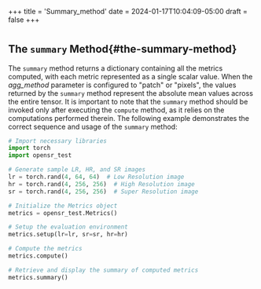 +++
title = 'Summary_method'
date = 2024-01-17T10:04:09-05:00
draft = false
+++

#

## The `summary` Method{#the-summary-method}

The `summary` method returns a dictionary containing all the metrics computed, with each metric represented as a single scalar value. When the *agg_method* parameter is configured to "patch" or "pixels", the values returned by the `summary` method represent the absolute mean values across the entire tensor. It is important to note that the `summary` method should be invoked only after executing the `compute` method, as it relies on the computations performed therein. The following example demonstrates the correct sequence and usage of the `summary` method:

```python
# Import necessary libraries
import torch
import opensr_test

# Generate sample LR, HR, and SR images
lr = torch.rand(4, 64, 64)  # Low Resolution image
hr = torch.rand(4, 256, 256)  # High Resolution image
sr = torch.rand(4, 256, 256)  # Super Resolution image

# Initialize the Metrics object
metrics = opensr_test.Metrics()

# Setup the evaluation environment
metrics.setup(lr=lr, sr=sr, hr=hr)

# Compute the metrics
metrics.compute()

# Retrieve and display the summary of computed metrics
metrics.summary()
```
